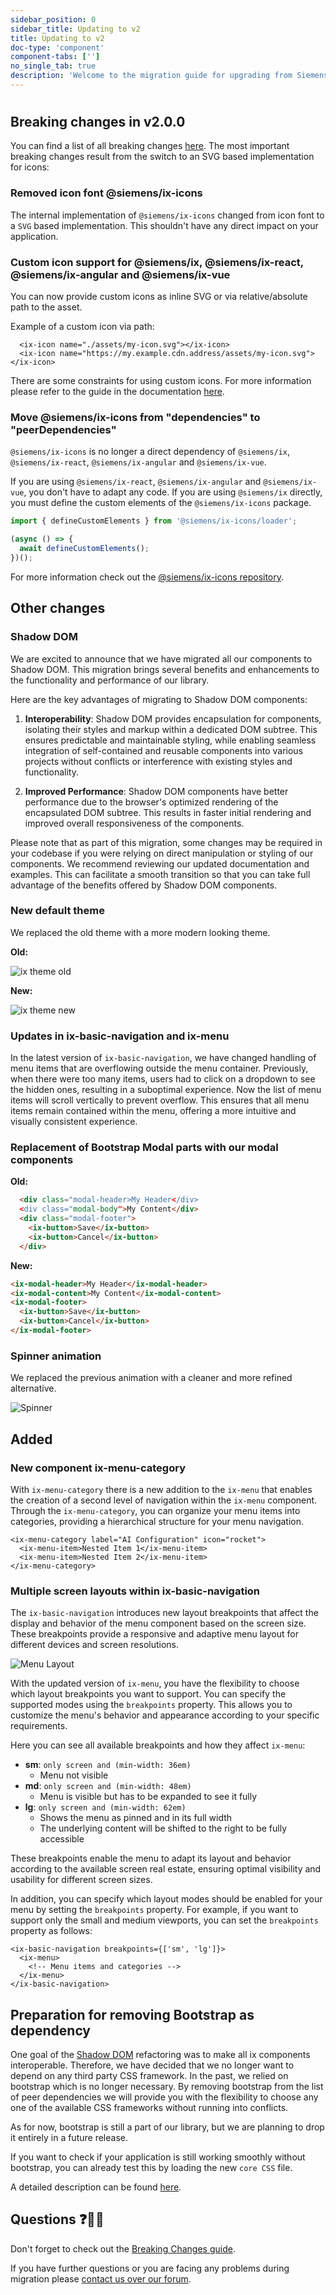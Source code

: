 ```yaml
---
sidebar_position: 0
sidebar_title: Updating to v2
title: Updating to v2
doc-type: 'component'
component-tabs: ['']
no_single_tab: true
description: 'Welcome to the migration guide for upgrading from Siemens Industrial Experience design system v1 to v2. This guide introduces all major changes. This includes, inter alia, the switch from offering an icon font to a SVG based implementation, changes and extensions to the ix-menu and the migration of our components to Shadow DOM.'
---
```


#

## Breaking changes in v2.0.0

You can find a list of all breaking changes [here](https://github.com/siemens/ix/blob/main/BREAKING_CHANGES.md#v200).
The most important breaking changes result from the switch to an SVG based implementation for icons:

### Removed icon font @siemens/ix-icons

The internal implementation of `@siemens/ix-icons` changed from icon font to a `SVG` based implementation.
This shouldn't have any direct impact on your application.

### Custom icon support for @siemens/ix, @siemens/ix-react, @siemens/ix-angular and @siemens/ix-vue

You can now provide custom icons as inline SVG or via relative/absolute path to the asset.

Example of a custom icon via path:

```tsx
  <ix-icon name="./assets/my-icon.svg"></ix-icon>
  <ix-icon name="https://my.example.cdn.address/assets/my-icon.svg"></ix-icon>
```

There are some constraints for using custom icons. For more information please refer to the guide in the documentation [here](/docs/icons/icon-library).

### Move @siemens/ix-icons from "dependencies" to "peerDependencies"

`@siemens/ix-icons` is no longer a direct dependency of `@siemens/ix`, `@siemens/ix-react`, `@siemens/ix-angular` and `@siemens/ix-vue`.

If you are using `@siemens/ix-react`, `@siemens/ix-angular` and `@siemens/ix-vue`, you don't have to adapt any code.
If you are using `@siemens/ix` directly, you must define the custom elements of the `@siemens/ix-icons` package.

```typescript
import { defineCustomElements } from '@siemens/ix-icons/loader';

(async () => {
  await defineCustomElements();
})();
```

For more information check out the [@siemens/ix-icons repository](https://github.com/siemens/ix-icons).

## Other changes

### Shadow DOM

We are excited to announce that we have migrated all our components to Shadow DOM. This migration brings several benefits and enhancements to the functionality and performance of our library.

Here are the key advantages of migrating to Shadow DOM components:

1. **Interoperability**: Shadow DOM provides encapsulation for components, isolating their styles and markup within a dedicated DOM subtree. This ensures predictable and maintainable styling, while enabling seamless integration of self-contained and reusable components into various projects without conflicts or interference with existing styles and functionality.

2. **Improved Performance**: Shadow DOM components have better performance due to the browser's optimized rendering of the encapsulated DOM subtree. This results in faster initial rendering and improved overall responsiveness of the components.

Please note that as part of this migration, some changes may be required in your codebase if you were relying on direct manipulation or styling of our components. We recommend reviewing our updated documentation and examples. This can facilitate a smooth transition so that you can take full advantage of the benefits offered by Shadow DOM components.

### New default theme

We replaced the old theme with a more modern looking theme.

**Old:**

![ix theme old](theme_old.png)

**New:**

![ix theme new](theme_new.png)

### Updates in ix-basic-navigation and ix-menu

In the latest version of `ix-basic-navigation`, we have changed handling of menu items that are overflowing outside the menu container. Previously, when there were too many items, users had to click on a dropdown to see the hidden ones, resulting in a suboptimal experience.
Now the list of menu items will scroll vertically to prevent overflow.
This ensures that all menu items remain contained within the menu, offering a more intuitive and visually consistent experience.

### Replacement of Bootstrap Modal parts with our modal components

**Old:**

```html
  <div class="modal-header>My Header</div>
  <div class="modal-body">My Content</div>
  <div class="modal-footer">
    <ix-button>Save</ix-button>
    <ix-button>Cancel</ix-button>
  </div>
```

**New:**

```html
<ix-modal-header>My Header</ix-modal-header>
<ix-modal-content>My Content</ix-modal-content>
<ix-modal-footer>
  <ix-button>Save</ix-button>
  <ix-button>Cancel</ix-button>
</ix-modal-footer>
```

### Spinner animation

We replaced the previous animation with a cleaner and more refined alternative.

![Spinner](spinner.gif)

## Added

### New component ix-menu-category

With `ix-menu-category` there is a new addition to the `ix-menu` that enables the creation of a second level of navigation within the `ix-menu` component. Through the `ix-menu-category`, you can organize your menu items into categories, providing a hierarchical structure for your menu navigation.

```tsx
<ix-menu-category label="AI Configuration" icon="rocket">
  <ix-menu-item>Nested Item 1</ix-menu-item>
  <ix-menu-item>Nested Item 2</ix-menu-item>
</ix-menu-category>
```

### Multiple screen layouts within ix-basic-navigation

The `ix-basic-navigation` introduces new layout breakpoints that affect the display and behavior of the menu component based on the screen size. These breakpoints provide a responsive and adaptive menu layout for different devices and screen resolutions.

![Menu Layout](capture_layout_feature.gif)

With the updated version of `ix-menu`, you have the flexibility to choose which layout breakpoints you want to support. You can specify the supported modes using the `breakpoints` property. This allows you to customize the menu's behavior and appearance according to your specific requirements.

Here you can see all available breakpoints and how they affect `ix-menu`:

- **sm**: `only screen and (min-width: 36em)`
  - Menu not visible
- **md**: `only screen and (min-width: 48em)`
  - Menu is visible but has to be expanded to see it fully
- **lg**: `only screen and (min-width: 62em)`
  - Shows the menu as pinned and in its full width
  - The underlying content will be shifted to the right to be fully accessible

These breakpoints enable the menu to adapt its layout and behavior according to the available screen real estate, ensuring optimal visibility and usability for different screen sizes.

In addition, you can specify which layout modes should be enabled for your menu by setting the `breakpoints` property. For example, if you want to support only the small and medium viewports, you can set the `breakpoints` property as follows:

```tsx
<ix-basic-navigation breakpoints={['sm', 'lg']}>
  <ix-menu>
    <!-- Menu items and categories -->
  </ix-menu>
</ix-basic-navigation>
```

## Preparation for removing Bootstrap as dependency

One goal of the [Shadow DOM](#shadow-dom) refactoring was to make all ix components interoperable. Therefore, we have decided that we no longer want to depend on any third party CSS framework.
In the past, we relied on bootstrap which is no longer necessary. By removing bootstrap from the list of peer dependencies we will provide you with the flexibility to choose any one of the available CSS frameworks without running into conflicts.

As for now, bootstrap is still a part of our library, but we are planning to drop it entirely in a future release.

If you want to check if your application is still working smoothly without bootstrap, you can already test this by loading the new `core CSS` file.

A detailed description can be found [here](../../theming/usage-developers#applying-only-one-theme-to-reduce-build-size).

## Questions ❓🙋‍♀️

Don't forget to check out the [Breaking Changes guide](https://github.com/siemens/ix/blob/main/BREAKING_CHANGES.md).

If you have further questions or you are facing any problems during migration please [contact us over our forum](https://community.siemens.com/c/ix/).
